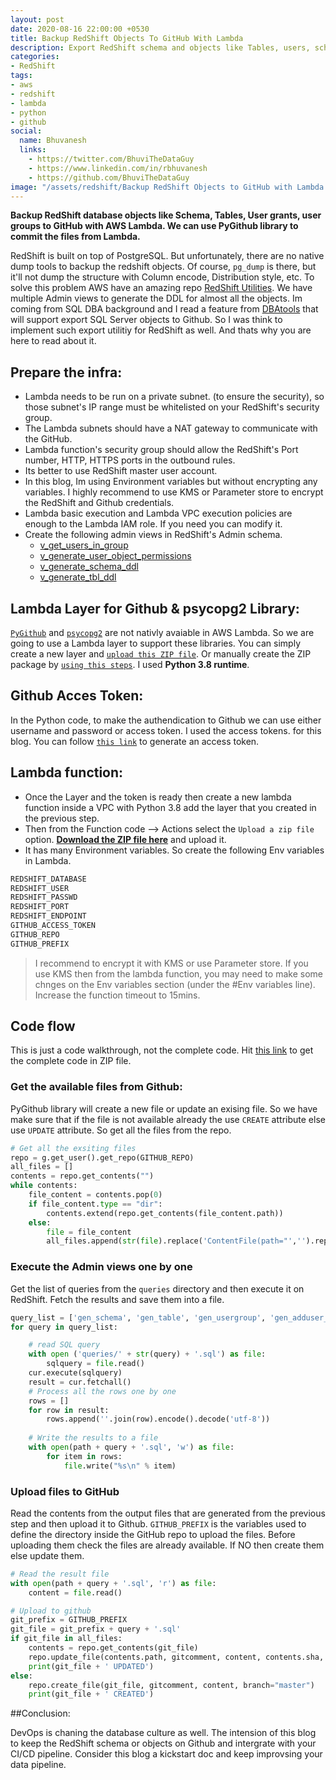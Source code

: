 ```yaml
---
layout: post
date: 2020-08-16 22:00:00 +0530
title: Backup RedShift Objects To GitHub With Lambda
description: Export RedShift schema and objects like Tables, users, schema and other DDL to Github from AWS Lambda. Use PyGithub to export files from AWS Lambda.
categories:
- RedShift
tags:
- aws
- redshift
- lambda
- python
- github
social:
  name: Bhuvanesh
  links:
    - https://twitter.com/BhuviTheDataGuy
    - https://www.linkedin.com/in/rbhuvanesh
    - https://github.com/BhuviTheDataGuy
image: "/assets/redshift/Backup RedShift Objects to GitHub with Lambda.jpg"
---
```

**Backup RedShift database objects like Schema, Tables, User grants, user groups to GitHub with AWS Lambda. We can use PyGithub library to commit the files from Lambda.**

RedShift is built on top of PostgreSQL. But unfortunately, there are no native dump tools to backup the redshift objects. Of course, `pg_dump` is there, but it'll not dump the structure with Column encode, Distribution style, etc. To solve this problem AWS have an amazing repo [RedShift Utilities](https://github.com/awslabs/amazon-redshift-utils/tree/master/src/AdminViews). We have multiple Admin views to generate the DDL for almost all the objects. Im coming from SQL DBA background and I read a feature from [DBAtools](https://www.sqlservercentral.com/blogs/backup-your-sql-instances-configurations-to-git-with-dbatools-part-1) that will support export SQL Server objects to Github. So I was think to implement such export utilitiy for RedShift as well. And thats why you are here to read about it.

## Prepare the infra:

* Lambda needs to be run on a private subnet. (to ensure the security), so those subnet's IP range must be whitelisted on your RedShift's security group.
* The Lambda subnets should have a NAT gateway to communicate with the GitHub.
* Lambda function's security group should allow the RedShift's Port number, HTTP, HTTPS ports in the outbound rules.
* Its better to use RedShift master user account.
* In this blog, Im using Environment variables but without encrypting any variables. I highly recommend to use KMS or Parameter store to encrypt the RedShift and Github credentials. 
* Lambda basic execution and Lambda VPC execution policies are enough to the Lambda IAM role. If you need you can modify it.
* Create the following admin views in RedShift's Admin schema.
	* [v_get_users_in_group](https://github.com/awslabs/amazon-redshift-utils/blob/master/src/AdminViews/v_get_users_in_group.sql)
	* [v_generate_user_object_permissions](https://github.com/awslabs/amazon-redshift-utils/blob/master/src/AdminViews/v_generate_user_object_permissions.sql)
	* [v_generate_schema_ddl](https://github.com/awslabs/amazon-redshift-utils/blob/master/src/AdminViews/v_generate_schema_ddl.sql)
	* [v_generate_tbl_ddl](https://github.com/awslabs/amazon-redshift-utils/blob/master/src/AdminViews/v_generate_tbl_ddl.sql)

## Lambda Layer for Github & psycopg2 Library:

[`PyGithub`](https://pypi.org/project/PyGithub/) and [`psycopg2`](https://pypi.org/project/psycopg2/) are not nativly avaiable in AWS Lambda. So we are going to use a Lambda layer to support these libraries. You can simply create a new layer and [`upload this ZIP file`](https://github.com/BhuviTheDataGuy/medium-blog-files/raw/master/thedataguy/redshift-github/pygithub-psycopg2-lambda-layer.zip). Or manually create the ZIP package by [`using this steps`](https://stackoverflow.com/a/63425782/6885516). I used **Python 3.8 runtime**.

## Github Acces Token:

In the Python code, to make the authendication to Github we can use either username and password or access token. I used the access tokens. for this blog. You can follow [`this link`](https://docs.github.com/en/github/authenticating-to-github/creating-a-personal-access-token) to generate an access token.

## Lambda function:

* Once the Layer and the token is ready then create a new lambda function inside a VPC with Python 3.8 add the layer that you created in the previous step. 
* Then from the Function code --> Actions select the `Upload a zip file` option. **[Download the ZIP file here](https://github.com/BhuviTheDataGuy/medium-blog-files/raw/master/thedataguy/redshift-github/lambda-function.zip)** and upload it. 
* It has many Environment variables. So create the following Env variables in Lambda.
```bash
REDSHIFT_DATABASE
REDSHIFT_USER
REDSHIFT_PASSWD
REDSHIFT_PORT  
REDSHIFT_ENDPOINT
GITHUB_ACCESS_TOKEN
GITHUB_REPO 
GITHUB_PREFIX
```
> I recommend to encrypt it with KMS or use Parameter store. If you use KMS then from the lambda function, you may need to make some chnges on the Env variables section (under the #Env variables line).
Increase the function timeout to 15mins.

## Code flow

This is just a code walkthrough, not the complete code. Hit [this link](https://github.com/BhuviTheDataGuy/medium-blog-files/raw/master/thedataguy/redshift-github/lambda-function.zip) to get the complete code in ZIP file.

### Get the available files from Github:

PyGithub library will create a new file or update an exising file. So we have make sure that if the file is not available already the use `CREATE` attribute else use `UPDATE` attribute. So get all the files from the repo.
```py
# Get all the exsiting files
repo = g.get_user().get_repo(GITHUB_REPO)
all_files = []
contents = repo.get_contents("")
while contents:
    file_content = contents.pop(0)
    if file_content.type == "dir":
        contents.extend(repo.get_contents(file_content.path))
    else:
        file = file_content
        all_files.append(str(file).replace('ContentFile(path="','').replace('")',''))
```
### Execute the Admin views one by one

Get the list of queries from the `queries` directory and then execute it on RedShift. Fetch the results and save them into a file.
```py
query_list = ['gen_schema', 'gen_table', 'gen_usergroup', 'gen_adduser_group', 'gen_object_grants']
for query in query_list:

    # read SQL query
    with open ('queries/' + str(query) + '.sql') as file:
        sqlquery = file.read()
    cur.execute(sqlquery)
    result = cur.fetchall()
    # Process all the rows one by one
    rows = []
    for row in result:
        rows.append(''.join(row).encode().decode('utf-8'))
    
    # Write the results to a file
    with open(path + query + '.sql', 'w') as file:
        for item in rows:
            file.write("%s\n" % item)
```
### Upload files to GitHub

Read the contents from the output files that are generated from the previous step and then upload it to Github. `GITHUB_PREFIX` is the variables used to define the directory inside the GitHub repo to upload the files. Before uploading them check the files are already available. If NO then create them else update them.
```py
# Read the result file
with open(path + query + '.sql', 'r') as file:
    content = file.read()

# Upload to github
git_prefix = GITHUB_PREFIX
git_file = git_prefix + query + '.sql'
if git_file in all_files:
    contents = repo.get_contents(git_file)
    repo.update_file(contents.path, gitcomment, content, contents.sha, branch="master")
    print(git_file + ' UPDATED')
else:
    repo.create_file(git_file, gitcomment, content, branch="master")
    print(git_file + ' CREATED')
```
##Conclusion:

DevOps is chaning the database culture as well. The intension of this blog to keep the RedShift schema or objects on Github and intergrate with your CI/CD pipeline. Consider this blog a kickstart doc and keep improvsing your data pipeline. 